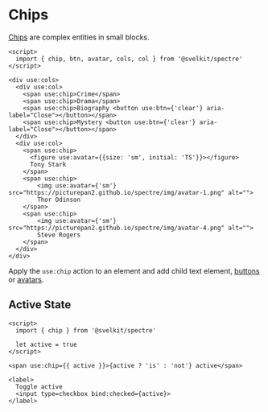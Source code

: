 # Chips

[Chips](https://picturepan2.github.io/spectre/components/chips.html) are complex entities in small blocks.

```example
<script>
  import { chip, btn, avatar, cols, col } from '@svelkit/spectre'
</script>

<div use:cols>
  <div use:col>
    <span use:chip>Crime</span>
    <span use:chip>Drama</span>
    <span use:chip>Biography <button use:btn={'clear'} aria-label="Close"></button></span>
    <span use:chip>Mystery <button use:btn={'clear'} aria-label="Close"></button></span>
  </div>
  <div use:col>  
    <span use:chip>
      <figure use:avatar={{size: 'sm', initial: 'TS'}}></figure>
      Tony Stark
    </span>
    <span use:chip>
        <img use:avatar={'sm'} src="https://picturepan2.github.io/spectre/img/avatar-1.png" alt="">
        Thor Odinson
    </span>
    <span use:chip>
        <img use:avatar={'sm'} src="https://picturepan2.github.io/spectre/img/avatar-4.png" alt="">
        Steve Rogers
    </span>
  </div>
</div>
```

Apply the `use:chip` action to an element and add child text element, [buttons](spectre/buttons) or [avatars](spectre/avatars).

## Active State

```example
<script>
  import { chip } from '@svelkit/spectre'

  let active = true
</script>

<span use:chip={{ active }}>{active ? 'is' : 'not'} active</span>

<label>
  Toggle active
  <input type=checkbox bind:checked={active}>
</label>
```
